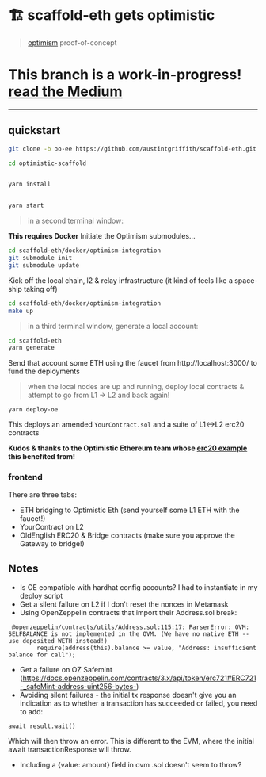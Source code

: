 # 🏗 scaffold-eth gets optimistic

> [optimism](https://optimism.io/) proof-of-concept

# This branch is a work-in-progress! [read the Medium](https://azfuller20.medium.com/optimism-scaffold-eth-draft-b76d3e6849e8)

---

## quickstart

```bash
git clone -b oo-ee https://github.com/austintgriffith/scaffold-eth.git optimistic-scaffold

cd optimistic-scaffold
```

```bash

yarn install

```

```bash

yarn start

```

> in a second terminal window:

__This requires Docker__
Initiate the Optimism submodules...
```bash
cd scaffold-eth/docker/optimism-integration
git submodule init
git submodule update
```
Kick off the local chain, l2 & relay infrastructure (it kind of feels like a space-ship taking off)
```bash
cd scaffold-eth/docker/optimism-integration
make up
```

> in a third terminal window, generate a local account:

```bash
cd scaffold-eth
yarn generate
```
Send that account some ETH using the faucet from http://localhost:3000/ to fund the deployments

> when the local nodes are up and running, deploy local contracts & attempt to go from L1 -> L2 and back again!
```
yarn deploy-oe
```

This deploys an amended `YourContract.sol` and a suite of L1<->L2 erc20 contracts

__Kudos & thanks to the Optimistic Ethereum team whose [erc20 example](https://github.com/ethereum-optimism/optimism-tutorial/tree/deposit-withdrawal) this benefited from!__

### frontend
There are three tabs:
- ETH bridging to Optimistic Eth (send yourself some L1 ETH with the faucet!)
- YourContract on L2
- OldEnglish ERC20 & Bridge contracts (make sure you approve the Gateway to bridge!)

## Notes
- Is OE eompatible with hardhat config accounts? I had to instantiate in my deploy script
- Get a silent failure on L2 if I don't reset the nonces in Metamask
- Using OpenZeppelin contracts that import their Address.sol break:
```OVM Compiler Error (silence by adding: "// @unsupported: ovm" to the top of this file):
 @openzeppelin/contracts/utils/Address.sol:115:17: ParserError: OVM: SELFBALANCE is not implemented in the OVM. (We have no native ETH -- use deposited WETH instead!)
        require(address(this).balance >= value, "Address: insufficient balance for call");
```
- Get a failure on OZ Safemint (https://docs.openzeppelin.com/contracts/3.x/api/token/erc721#ERC721-_safeMint-address-uint256-bytes-)
- Avoiding silent failures - the initial tx response doesn't give you an indication as to whether a transaction has succeeded or failed, you need to add:
```
await result.wait()
```
Which will then throw an error. This is different to the EVM, where the initial await transactionResponse will throw.
- Including a {value: amount} field in ovm .sol doesn't seem to throw?
